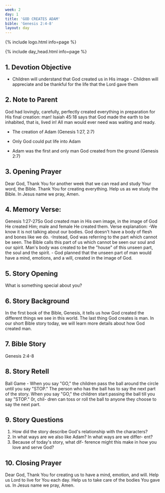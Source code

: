 ```yaml
---
week: 2
day: 1
title: 'GOD CREATES ADAM'
bible: 'Genesis 2:4-8'
layout: day
---
```



{% include logo.html info=page %}

{% include day_head.html info=page %}

## 1. Devotion Objective
- Children will understand that God created us in His image - Children will appreciate and be thankful for the life that the Lord gave them
## 2. Note to Parent
God had lovingly, carefully, perfectly created everything in preparation for His final creation: man! Isaiah 45:18 says that God made the earth to be inhabited, that is, lived in! All man would ever need was waiting and ready.
* The creation of Adam (Genesis 1:27, 2:7)
- Only God could put life into Adam
* Adam was the first and only man God created from the ground (Genesis 2:7)

## 3. Opening Prayer
Dear God, Thank You for another week that we can read and study Your word, the Bible. Thank You for creating everything. Help us as we study the Bible. In Jesus name we pray, Amen.

## 4. Memory Verse:
Genesis 1:27-27So God created man in His own image, in the image of God He created Him; male and female He created them. Verse explanation: -We know it is not talking about our bodies. God doesn't have a body of flesh and bones like we do. -Instead, God was referring to the part which cannot be seen. The Bible calls this part of us which cannot be seen our soul and our spirit. Man's body was created to be the "house" of this unseen part, the soul and the spirit. - God planned that the unseen part of man would have a mind, emotions, and a will, created in the image of God.

## 5. Story Opening
What is something special about you?

## 6. Story Background
In the first book of the Bible, Genesis, it tells us how God created the different things we see in this world. The last thing God creates is man. In our short Bible story today, we will learn more details about how God created man.

## 7. Bible Story
Genesis 2:4-8

## 8. Story Retell
Ball Game - When you say "GO," the children pass the ball around the circle until you say "STOP." The person who has the ball has to say the next part of the story. When you say "GO," the children start passing the ball till you say "STOP." 0r, chil- dren can toss or roll the ball to anyone they choose to say the next part.

## 9. Story Questions
1. How did the story describe God's relationship with the characters?
2. In what ways are we also like Adam? In what ways are we differ- ent?
3. Because of today's story, what dif- ference might this make in how you love and serve God?

## 10. Closing Prayer
Dear God, Thank You for creating us to have a mind, emotion, and will. Help us Lord to live for You each day. Help us to take care of the bodies You gave us. In Jesus name we pray, Amen.

